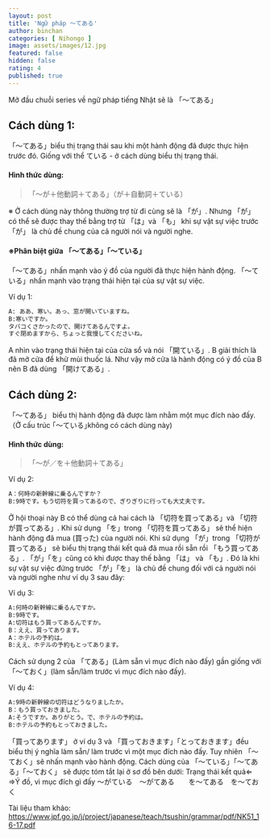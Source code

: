 ```yaml
---
layout: post
title: 'Ngữ pháp ～てある'
author: binchan
categories: [ Nihongo ]
image: assets/images/12.jpg
featured: false
hidden: false
rating: 4
published: true
---
```

Mở đầu chuỗi series về ngữ pháp tiếng Nhật sẽ là 「～てある」

## Cách dùng 1:

「～てある」biểu thị trạng thái sau khi một hành động đã được thực hiện trước đó.
Giống với thể ている - ở cách dùng biểu thị trạng thái.

#### Hình thức dùng:

> 「～が＋他動詞＋てある」（が＋自動詞＋ている）

※ Ở cách dùng này thông thường trợ từ đi cùng sẽ là 「が」.
Nhưng 「が」 có thể sẽ được thay thế bằng trợ từ 「は」và 「も」 khi sự vật sự việc trước 「が」 là chủ đề chung của cả người nói và người nghe.

#### ※Phân biệt giữa 「～てある」「～ている」
「～てある」nhấn mạnh vào ý đồ của người đã thực hiện hành động.
「～ている」nhấn mạnh vào trạng thái hiện tại của sự vật sự việc.

Ví dụ 1:

```html
A: ああ、寒い。あっ、窓が開いていますね。
B:寒いですか。
タバコくさかったので、開けてあるんですよ。
すぐ閉めますから、ちょっと我慢してくださいね。
```

A nhìn vào trạng thái hiện tại của cửa sổ và nói 「開ている」.
B giải thích là đã mở cửa để khử mùi thuốc lá.
Như vậy mở cửa là hành động có ý đồ của B nên B đã dùng 「開けてある」.

## Cách dùng 2:

「～てある」 biểu thị hành động đã được làm nhằm một mục đích nào đấy.
（Ở cấu trúc ｢～ている｣không có cách dùng này)

#### Hình thức dùng:

> 「～が／を＋他動詞＋てある」

Ví dụ 2:

```html
A：何時の新幹線に乗るんですか？
B:9時です。もう切符を買ってあるので、ぎりぎりに行っても大丈夫です。
```

Ở hội thoại này B có thể dùng cả hai cách là 「切符を買ってある」và 「切符が買ってある」.
Khi sử dụng 「を」trong 「切符を買ってある」 sẽ thể hiện hành động đã mua (買った) của người nói.
Khi sử dụng 「が」trong 「切符が買ってある」 sẽ biểu thị trạng thái kết quả đã mua rồi sẵn rồi 「もう買ってある」.
「が」「を」cũng có khi được thay thế bằng 「は」 và 「も」.
Đó là khi sự vật sự việc đứng trước 「が」「を」 là chủ đề chung đối với cả người nói và người nghe như ví dụ 3 sau đây:

Ví dụ 3:

```html
A:何時の新幹線に乗るんですか。
B:9時です。
A:切符はもう買ってあるんですか。
B：ええ、買ってあります。
A：ホテルの予約は。
B:ええ、ホテルの予約もとってあります。
```

Cách sử dụng 2 của 「てある」(Làm sẵn vì mục đích nào đấy) gần giống với 「～ておく」(làm sẵn/làm trước vì mục đích nào đấy).

Ví dụ 4:

```html
A:9時の新幹線の切符はどうなりましたか。
B：もう買っておきました。
A:そうですか。ありがとう。で、ホテルの予約は。
B:ホテルの予約もとっておきました。
```

「買ってあります」 ở ví dụ 3 và 「買っておきます」「とっておきます」đều biểu thị ý nghĩa làm sẵn/ làm trước vì một mục đích nào đấy.
Tuy nhiên 「～ておく」sẽ nhấn mạnh vào hành động.
Cách dùng của 「～ている」｢～てある｣「～ておく」 sẽ được tóm tắt lại ở sơ đồ bên dưới:
Trạng thái kết quả⇐		⇒Ý đồ, vì mục đích  gì đấy
～がている　～がてある　　を～てある　を～ておく

Tài liệu tham khảo:
https://www.jpf.go.jp/j/project/japanese/teach/tsushin/grammar/pdf/NK51_16-17.pdf